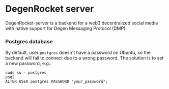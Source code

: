# DegenRocket server

DegenRocket-server is a backend for a web3 decentralized social media with native support for Degen Messaging Protocol (DMP).

### Postgres database

By default, user `postgres` doesn't have a password on Ubuntu, so the backend will fail to connect due to a wrong password. The solution is to set a new password, e.g.:

```
sudo su - postgres
psql
ALTER USER postgres PASSWORD 'your_password';
```
